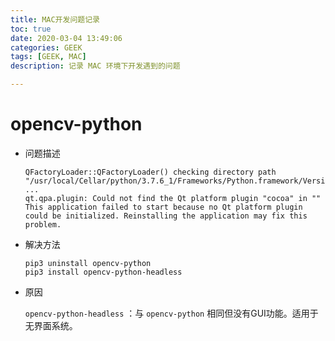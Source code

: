 ```yaml
---
title: MAC开发问题记录
toc: true
date: 2020-03-04 13:49:06
categories: GEEK
tags: [GEEK, MAC]
description: 记录 MAC 环境下开发遇到的问题

---
```


# opencv-python

- 问题描述

  ~~~
  QFactoryLoader::QFactoryLoader() checking directory path "/usr/local/Cellar/python/3.7.6_1/Frameworks/Python.framework/Versions/3.7/Resources/Python.app/Contents/MacOS/platforms" ...
  qt.qpa.plugin: Could not find the Qt platform plugin "cocoa" in ""
  This application failed to start because no Qt platform plugin could be initialized. Reinstalling the application may fix this problem.
  ~~~

- 解决方法

  ~~~
  pip3 uninstall opencv-python
  pip3 install opencv-python-headless
  ~~~

- 原因

  `opencv-python-headless` ：与 `opencv-python` 相同但没有GUI功能。适用于无界面系统。

